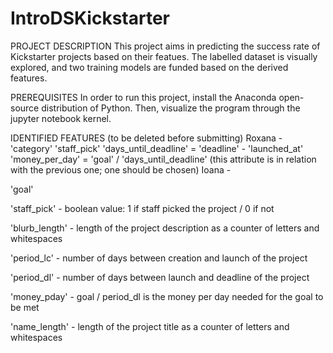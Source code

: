 # IntroDSKickstarter


PROJECT DESCRIPTION
    This project aims in predicting the success rate of Kickstarter projects based on their featues. The labelled dataset is visually explored, and two training models are funded based on the derived features.
    
PREREQUISITES
    In order to run this project, install the Anaconda open-source distribution of Python. Then, visualize the program through the jupyter notebook kernel.
    
IDENTIFIED FEATURES (to be deleted before submitting)
    Roxana - 'category'
             'staff_pick'
             'days_until_deadline' = 'deadline' - 'launched_at'
             'money_per_day' = 'goal' / 'days_until_deadline' (this attribute is in relation with the previous one; one should be chosen)
    Ioana -  
            <p>'goal'<p> 
            <p>'staff_pick' - boolean value: 1 if staff picked the project / 0 if not<p>
            <p>'blurb_length' - length of the project description as a counter of letters and whitespaces<p>
            <p>'period_lc' - number of days between creation and launch of the project<p>
            <p>'period_dl' - number of days between launch and deadline of the project<p>
            <p>'money_pday' - goal / period_dl is the money per day needed for the goal to be met<p>
            <p>'name_length' - length of the project title as a counter of letters and whitespaces<p>
